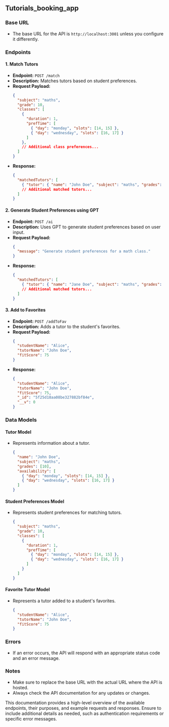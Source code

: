 ## Tutorials_booking_app


### Base URL
- The base URL for the API is `http://localhost:3001` unless you configure it differently.

### Endpoints

#### 1. Match Tutors
- **Endpoint:** `POST /match`
- **Description:** Matches tutors based on student preferences.
- **Request Payload:**
  ```json
  {
    "subject": "maths",
    "grade": 10,
    "classes": [
      {
        "duration": 1,
        "prefTime": [
          { "day": "monday", "slots": [14, 15] },
          { "day": "wednesday", "slots": [16, 17] }
        ]
      },
      // Additional class preferences...
    ]
  }
  ```
- **Response:**
  ```json
  {
    "matchedTutors": [
      { "tutor": { "name": "John Doe", "subject": "maths", "grades": [10], "availability": [...] }, "fitScore": 75 },
      // Additional matched tutors...
    ]
  }
  ```

#### 2. Generate Student Preferences using GPT
- **Endpoint:** `POST /ai`
- **Description:** Uses GPT to generate student preferences based on user input.
- **Request Payload:**
  ```json
  {
    "message": "Generate student preferences for a math class."
  }
  ```
- **Response:**
  ```json
  {
    "matchedTutors": [
      { "tutor": { "name": "Jane Doe", "subject": "maths", "grades": [10], "availability": [...] }, "fitScore": 80 },
      // Additional matched tutors...
    ]
  }
  ```

#### 3. Add to Favorites
- **Endpoint:** `POST /addToFav`
- **Description:** Adds a tutor to the student's favorites.
- **Request Payload:**
  ```json
  {
    "studentName": "Alice",
    "tutorName": "John Doe",
    "fitScore": 75
  }
  ```
- **Response:**
  ```json
  {
    "studentName": "Alice",
    "tutorName": "John Doe",
    "fitScore": 75,
    "_id": "5f25d18aa08be327882bf84e",
    "__v": 0
  }
  ```

### Data Models

#### Tutor Model
- Represents information about a tutor.
  ```json
  {
    "name": "John Doe",
    "subject": "maths",
    "grades": [10],
    "availability": [
      { "day": "monday", "slots": [14, 15] },
      { "day": "wednesday", "slots": [16, 17] }
    ]
  }
  ```

#### Student Preferences Model
- Represents student preferences for matching tutors.
  ```json
  {
    "subject": "maths",
    "grade": 10,
    "classes": [
      {
        "duration": 1,
        "prefTime": [
          { "day": "monday", "slots": [14, 15] },
          { "day": "wednesday", "slots": [16, 17] }
        ]
      }
    ]
  }
  ```

#### Favorite Tutor Model
- Represents a tutor added to a student's favorites.
  ```json
  {
    "studentName": "Alice",
    "tutorName": "John Doe",
    "fitScore": 75
  }
  ```

### Errors
- If an error occurs, the API will respond with an appropriate status code and an error message.

### Notes
- Make sure to replace the base URL with the actual URL where the API is hosted.
- Always check the API documentation for any updates or changes.

This documentation provides a high-level overview of the available endpoints, their purposes, and example requests and responses. Ensure to include additional details as needed, such as authentication requirements or specific error messages.
